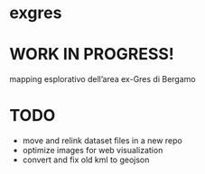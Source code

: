 # exgres
# WORK IN PROGRESS!

mapping esplorativo dell’area ex-Gres di Bergamo


# TODO 
- move and relink dataset files in a new repo
- optimize images for web visualization
- convert and fix old kml to geojson